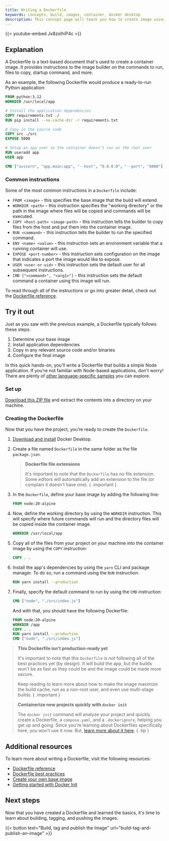 ```yaml
---
title: Writing a Dockerfile
keywords: concepts, build, images, container, docker desktop
description: This concept page will teach you how to create image using Dockerfile.
---
```


{{< youtube-embed Jx8zoIhiP4c >}}

## Explanation

A Dockerfile is a text-based document that's used to create a container image. It provides instructions to the image builder on the commands to run, files to copy, startup command, and more.

As an example, the following Dockerfile would produce a ready-to-run Python application:

```dockerfile
FROM python:3.12
WORKDIR /usr/local/app

# Install the application dependencies
COPY requirements.txt ./
RUN pip install --no-cache-dir -r requirements.txt

# Copy in the source code
COPY src ./src
EXPOSE 5000

# Setup an app user so the container doesn't run as the root user
RUN useradd app
USER app

CMD ["uvicorn", "app.main:app", "--host", "0.0.0.0", "--port", "8080"]
```

### Common instructions

Some of the most common instructions in a `Dockerfile` include:

- `FROM <image>` - this specifies the base image that the build will extend.
- `WORKDIR <path>` - this instruction specifies the "working directory" or the path in the image where files will be copied and commands will be executed.
- `COPY <host-path> <image-path>` - this instruction tells the builder to copy files from the host and put them into the container image.
- `RUN <command>` - this instruction tells the builder to run the specified command.
- `ENV <name> <value>` - this instruction sets an environment variable that a running container will use.
- `EXPOSE <port-number>` - this instruction sets configuration on the image that indicates a port the image would like to expose.
- `USER <user-or-uid>` - this instruction sets the default user for all subsequent instructions.
- `CMD ["<command>", "<arg1>"]` - this instruction sets the default command a container using this image will run.


To read through all of the instructions or go into greater detail, check out the [Dockerfile reference](https://docs.docker.com/engine/reference/builder/).

## Try it out

Just as you saw with the previous example, a Dockerfile typically follows these steps:

1. Determine your base image
2. Install application dependencies
3. Copy in any relevant source code and/or binaries
4. Configure the final image

In this quick hands-on, you'll write a Dockerfile that builds a simple Node application. If you're not familiar with Node-based applications, don't worry! There are plenty of [other language-specific samples](https://docs.docker.com/language/) you can explore.

### Set up

[Download this ZIP file](https://github.com/docker/getting-started-todo-app/raw/build-image-from-scratch/app.zip) and extract the contents into a directory on your machine.

### Creating the Dockerfile

Now that you have the project, you’re ready to create the `Dockerfile`.

1. [Download and install](https://www.docker.com/products/docker-desktop/) Docker Desktop.

2. Create a file named `Dockerfile` in the same folder as the file `package.json`.

    > **Dockerfile file extensions**
    >
    > It's important to note that the `Dockerfile` has _no_ file extension. Some editors
    > will automatically add an extension to the file (or complain it doesn't have one).
    { .important }

3. In the `Dockerfile`, define your base image by adding the following line:

    ```dockerfile
    FROM node:20-alpine
    ```

4. Now, define the working directory by using the `WORKDIR` instruction. This will specify where future commands will run and the directory files will be copied inside the container image.

    ```dockerfile
    WORKDIR /usr/local/app
    ```

5. Copy all of the files from your project on your machine into the container image by using the `COPY` instruction:

    ```dockerfile
    COPY . .
    ```

6. Install the app's dependencies by using the `yarn` CLI and package manager. To do so, run a command using the `RUN` instruction:

    ```dockerfile
    RUN yarn install --production
    ```

7. Finally, specify the default command to run by using the `CMD` instruction:

    ```dockerfile
    CMD ["node", "./src/index.js"]
    ```
    And with that, you should have the following Dockerfile:


    ```dockerfile
    FROM node:20-alpine
    WORKDIR /app
    COPY . .
    RUN yarn install --production
    CMD ["node", "./src/index.js"]
    ```

> **This Dockerfile isn't production-ready yet**
>
> It's important to note that this `Dockerfile` is _not_ following all
> of the best practices yet (by design). It will build the app, but the
> builds won't be as fast as they could be and the image could be made
> more secure.
>
> Keep reading to learn more about how to make the image maximize the
> build cache, run as a non-root user, and even use multi-stage builds.
{ .important }


> **Containerize new projects quickly with `docker init`**
>
> The `docker init` command will analyze your project and quickly create 
> a Dockerfile, a `compose.yaml`, and a `.dockerignore`, helping you get
> up and going. Since you're learning about Dockerfiles specifically here, 
> you won't use it now. But, [learn more about it here](/engine/reference/commandline/init/).
{ .tip }

## Additional resources

To learn more about writing a Dockerfile, visit the following resources:

* [Dockerfile reference](/reference/dockerfile/)
* [Dockerfile best practices](/develop/develop-images/dockerfile_best-practices/)
* [Create your own base image](/build/building/base-images/)
* [Getting started with Docker Init](/reference/cli/docker/init/)

## Next steps

Now that you have created a Dockerfile and learned the basics, it's time to learn about building, tagging, and pushing the images.

{{< button text="Build, tag and publish the Image" url="build-tag-and-publish-an-image" >}}

